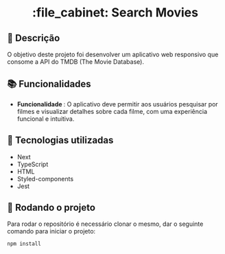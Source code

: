 <h1 align="center">:file_cabinet: Search Movies</h1>

## :memo: Descrição
O objetivo deste projeto foi desenvolver um aplicativo web responsivo que consome a API do TMDB (The Movie Database). 

## :books: Funcionalidades
* <b>Funcionalidade </b>: O aplicativo deve permitir aos usuários pesquisar por filmes e visualizar detalhes sobre cada filme, com uma experiência funcional e intuitiva.

## :wrench: Tecnologias utilizadas
* Next
* TypeScript
* HTML
* Styled-components
* Jest

## :rocket: Rodando o projeto
Para rodar o repositório é necessário clonar o mesmo, dar o seguinte comando para iniciar o projeto:
```
npm install
```

